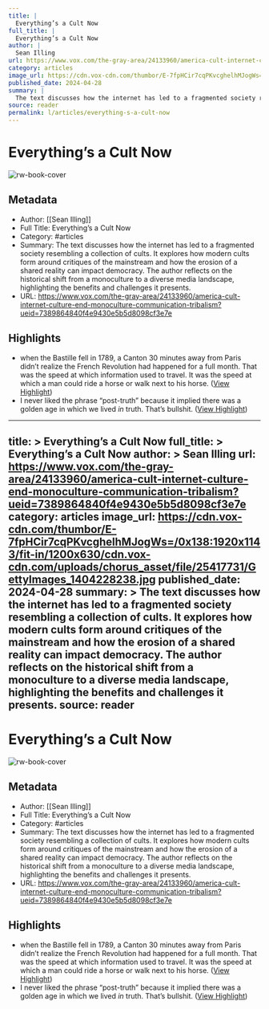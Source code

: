 ```yaml
---
title: |
  Everything’s a Cult Now
full_title: |
  Everything’s a Cult Now
author: |
  Sean Illing
url: https://www.vox.com/the-gray-area/24133960/america-cult-internet-culture-end-monoculture-communication-tribalism?ueid=7389864840f4e9430e5b5d8098cf3e7e
category: articles
image_url: https://cdn.vox-cdn.com/thumbor/E-7fpHCir7cqPKvcghelhMJogWs=/0x138:1920x1143/fit-in/1200x630/cdn.vox-cdn.com/uploads/chorus_asset/file/25417731/GettyImages_1404228238.jpg
published_date: 2024-04-28
summary: |
  The text discusses how the internet has led to a fragmented society resembling a collection of cults. It explores how modern cults form around critiques of the mainstream and how the erosion of a shared reality can impact democracy. The author reflects on the historical shift from a monoculture to a diverse media landscape, highlighting the benefits and challenges it presents.
source: reader
permalink: l/articles/everything-s-a-cult-now
---
```

# Everything’s a Cult Now

![rw-book-cover](https://cdn.vox-cdn.com/thumbor/E-7fpHCir7cqPKvcghelhMJogWs=/0x138:1920x1143/fit-in/1200x630/cdn.vox-cdn.com/uploads/chorus_asset/file/25417731/GettyImages_1404228238.jpg)

## Metadata
- Author: [[Sean Illing]]
- Full Title: Everything’s a Cult Now
- Category: #articles
- Summary: The text discusses how the internet has led to a fragmented society resembling a collection of cults. It explores how modern cults form around critiques of the mainstream and how the erosion of a shared reality can impact democracy. The author reflects on the historical shift from a monoculture to a diverse media landscape, highlighting the benefits and challenges it presents.
- URL: https://www.vox.com/the-gray-area/24133960/america-cult-internet-culture-end-monoculture-communication-tribalism?ueid=7389864840f4e9430e5b5d8098cf3e7e

## Highlights
- when the Bastille fell in 1789, a Canton 30 minutes away from Paris didn’t realize the French Revolution had happened for a full month. That was the speed at which information used to travel. It was the speed at which a man could ride a horse or walk next to his horse. ([View Highlight](https://read.readwise.io/read/01j5rq94e1an24we9ndsx3h5yc))
- I never liked the phrase “post-truth” because it implied there was a golden age in which we lived *in* truth. That’s bullshit. ([View Highlight](https://read.readwise.io/read/01j5rqdg1b3jjcrvd4qz9qx781))


---
title: >
  Everything’s a Cult Now
full_title: >
  Everything’s a Cult Now
author: >
  Sean Illing
url: https://www.vox.com/the-gray-area/24133960/america-cult-internet-culture-end-monoculture-communication-tribalism?ueid=7389864840f4e9430e5b5d8098cf3e7e
category: articles
image_url: https://cdn.vox-cdn.com/thumbor/E-7fpHCir7cqPKvcghelhMJogWs=/0x138:1920x1143/fit-in/1200x630/cdn.vox-cdn.com/uploads/chorus_asset/file/25417731/GettyImages_1404228238.jpg
published_date: 2024-04-28
summary: >
  The text discusses how the internet has led to a fragmented society resembling a collection of cults. It explores how modern cults form around critiques of the mainstream and how the erosion of a shared reality can impact democracy. The author reflects on the historical shift from a monoculture to a diverse media landscape, highlighting the benefits and challenges it presents.
source: reader
---
# Everything’s a Cult Now

![rw-book-cover](https://cdn.vox-cdn.com/thumbor/E-7fpHCir7cqPKvcghelhMJogWs=/0x138:1920x1143/fit-in/1200x630/cdn.vox-cdn.com/uploads/chorus_asset/file/25417731/GettyImages_1404228238.jpg)

## Metadata
- Author: [[Sean Illing]]
- Full Title: Everything’s a Cult Now
- Category: #articles
- Summary: The text discusses how the internet has led to a fragmented society resembling a collection of cults. It explores how modern cults form around critiques of the mainstream and how the erosion of a shared reality can impact democracy. The author reflects on the historical shift from a monoculture to a diverse media landscape, highlighting the benefits and challenges it presents.
- URL: https://www.vox.com/the-gray-area/24133960/america-cult-internet-culture-end-monoculture-communication-tribalism?ueid=7389864840f4e9430e5b5d8098cf3e7e

## Highlights
- when the Bastille fell in 1789, a Canton 30 minutes away from Paris didn’t realize the French Revolution had happened for a full month. That was the speed at which information used to travel. It was the speed at which a man could ride a horse or walk next to his horse. ([View Highlight](https://read.readwise.io/read/01j5rq94e1an24we9ndsx3h5yc))
- I never liked the phrase “post-truth” because it implied there was a golden age in which we lived *in* truth. That’s bullshit. ([View Highlight](https://read.readwise.io/read/01j5rqdg1b3jjcrvd4qz9qx781))



